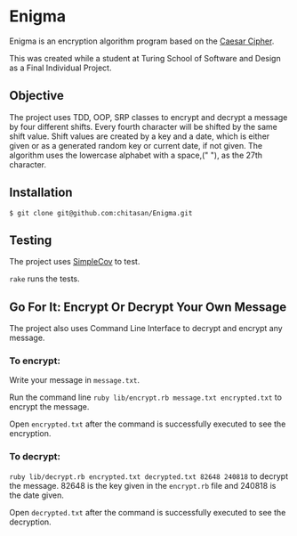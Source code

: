 # Enigma

Enigma is an encryption algorithm program based on the <a href="https://en.wikipedia.org/wiki/Caesar_cipher">Caesar Cipher</a>. 

This was created while a student at Turing School of Software and Design as a Final Individual Project. 

## Objective
The project uses TDD, OOP, SRP classes to encrypt and decrypt a message by four different shifts. Every fourth character will be shifted by the same shift value. Shift values are created by a key and a date, which is either given or as a generated random key or current date, if not given. The algorithm uses the lowercase alphabet with a space,(" "), as the 27th character.

## Installation
`$ git clone git@github.com:chitasan/Enigma.git`

## Testing
The project uses <a href="https://github.com/colszowka/simplecov"> SimpleCov</a> to test. 

`rake` runs the tests. 

## Go For It: Encrypt Or Decrypt Your Own Message 
The project also uses Command Line Interface to decrypt and encrypt any message.

### To encrypt:

Write your message in `message.txt`. 

Run the command line `ruby lib/encrypt.rb message.txt encrypted.txt` to encrypt the message.

Open `encrypted.txt` after the command is successfully executed to see the encryption.

### To decrypt:

`ruby lib/decrypt.rb encrypted.txt decrypted.txt 82648 240818` to decrypt the message. 82648 is the key given in the `encrypt.rb` file and 240818 is the date given. 

Open `decrypted.txt` after the command is successfully executed to see the decryption.


